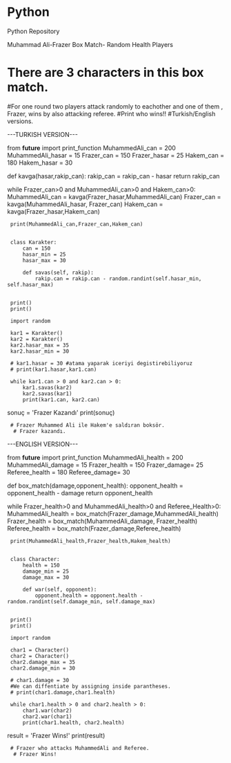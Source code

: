 # Python
Python Repository

Muhammad Ali-Frazer Box Match- Random Health Players

# There are 3 characters in this box match.
#For one round two players attack randomly to eachother and one of them , Frazer, wins by also attacking referee.
#Print who wins!!
#Turkish/English versions.

---TURKISH VERSION---

from __future__ import print_function
MuhammedAli_can = 200
MuhammedAli_hasar = 15
Frazer_can = 150
Frazer_hasar = 25
Hakem_can = 180
Hakem_hasar = 30

def kavga(hasar,rakip_can):
    rakip_can = rakip_can - hasar
    return rakip_can

while Frazer_can>0 and MuhammedAli_can>0 and Hakem_can>0:
     MuhammedAli_can = kavga(Frazer_hasar,MuhammedAli_can)
     Frazer_can = kavga(MuhammedAli_hasar, Frazer_can)
     Hakem_can = kavga(Frazer_hasar,Hakem_can)

     print(MuhammedAli_can,Frazer_can,Hakem_can)


     class Karakter:
         can = 150
         hasar_min = 25
         hasar_max = 30

         def savas(self, rakip):
             rakip.can = rakip.can - random.randint(self.hasar_min, self.hasar_max)


     print()
     print()

     import random

     kar1 = Karakter()
     kar2 = Karakter()
     kar2.hasar_max = 35
     kar2.hasar_min = 30

     # kar1.hasar = 30 #atama yaparak iceriyi degistirebiliyoruz
     # print(kar1.hasar,kar1.can)

     while kar1.can > 0 and kar2.can > 0:
         kar1.savas(kar2)
         kar2.savas(kar1)
         print(kar1.can, kar2.can)

sonuç = 'Frazer Kazandı'
print(sonuç)

     # Frazer Muhammed Ali ile Hakem'e saldıran boksör.
      # Frazer kazandı.

---ENGLISH VERSION---


from __future__ import print_function
MuhammedAli_health = 200
MuhammedAli_damage = 15
Frazer_health = 150
Frazer_damage= 25
Referee_health = 180
Referee_damage= 30

def box_match(damage,opponent_health):
    opponent_health = opponent_health - damage
    return opponent_health

while Frazer_health>0 and MuhammedAli_health>0 and Referee_Health>0:
     MuhammedAli_health = box_match(Frazer_damage,MuhammedAli_health)
     Frazer_health = box_match(MuhammedAli_damage, Frazer_health)
     Referee_health = box_match(Frazer_damage,Referee_health)


     print(MuhammedAli_health,Frazer_health,Hakem_health)


     class Character:
         health = 150
         damage_min = 25
         damage_max = 30

         def war(self, opponent):
             opponent.health = opponent.health - random.randint(self.damage_min, self.damage_max)


     print()
     print()

     import random

     char1 = Character()
     char2 = Character()
     char2.damage_max = 35
     char2.damage_min = 30

     # char1.damage = 30 
     #We can diffentiate by assigning inside parantheses.
     # print(char1.damage,char1.health)

     while char1.health > 0 and char2.health > 0:
         char1.war(char2)
         char2.war(char1)
         print(char1.health, char2.health)

result = 'Frazer Wins!'
print(result)

     # Frazer who attacks MuhammedAli and Referee.
      # Frazer Wins!
